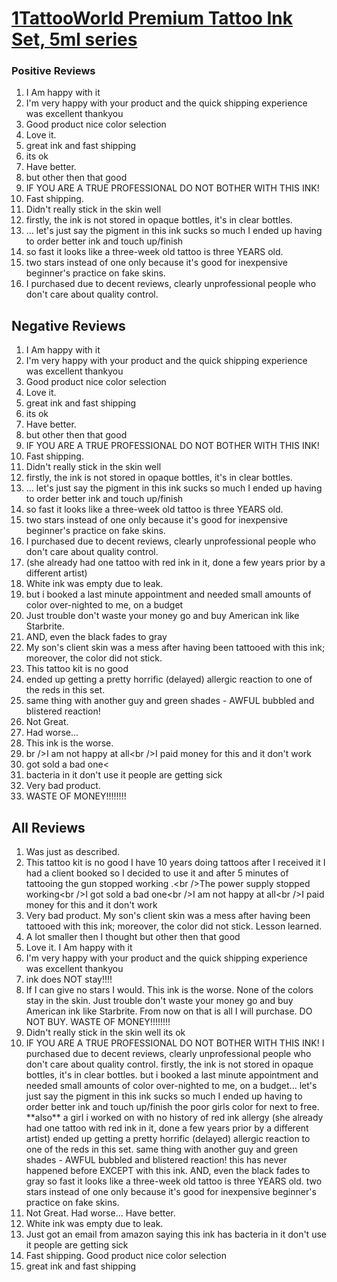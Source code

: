 # [1TattooWorld Premium Tattoo Ink Set, 5ml series](https://products.checkmycream.com/products/1TattooWorld-Premium-Tattoo-Ink-Set-5ml-series.html)

### Positive Reviews

<ol>
      <li>I Am happy with it</li>
      <li>I&#x27;m very happy with your product and the quick shipping experience was excellent thankyou</li>
      <li>Good product nice color selection</li>
      <li>Love it.</li>
      <li>great ink and fast shipping</li>
      <li>its ok</li>
      <li>Have better.</li>
      <li>but other then that good</li>
      <li>IF YOU ARE A TRUE PROFESSIONAL DO NOT BOTHER WITH THIS INK!</li>
      <li>Fast shipping.</li>
      <li>Didn&#x27;t really stick in the skin well</li>
      <li>firstly, the ink is not stored in opaque bottles, it&#x27;s in clear bottles.</li>
      <li>... let&#x27;s just say the pigment in this ink sucks so much I ended up having to order better ink and touch up/finish</li>
      <li>so fast it looks like a three-week old tattoo is three YEARS old.</li>
      <li>two stars instead of one only because it&#x27;s good for inexpensive beginner&#x27;s practice on fake skins.</li>
      <li>I purchased due to decent reviews, clearly unprofessional people who don&#x27;t care about quality control.</li>
</ol>


<h2>Negative Reviews</h2>
<ol>
<li> I Am happy with it</li>
<li> I&#x27;m very happy with your product and the quick shipping experience was excellent thankyou</li>
<li> Good product nice color selection</li>
<li> Love it.</li>
<li> great ink and fast shipping</li>
<li> its ok</li>
<li> Have better.</li>
<li> but other then that good</li>
<li> IF YOU ARE A TRUE PROFESSIONAL DO NOT BOTHER WITH THIS INK!</li>
<li> Fast shipping.</li>
<li> Didn&#x27;t really stick in the skin well</li>
<li> firstly, the ink is not stored in opaque bottles, it&#x27;s in clear bottles.</li>
<li> ... let&#x27;s just say the pigment in this ink sucks so much I ended up having to order better ink and touch up/finish</li>
<li> so fast it looks like a three-week old tattoo is three YEARS old.</li>
<li> two stars instead of one only because it&#x27;s good for inexpensive beginner&#x27;s practice on fake skins.</li>
<li> I purchased due to decent reviews, clearly unprofessional people who don&#x27;t care about quality control.</li>
<li> (she already had one tattoo with red ink in it, done a few years prior by a different artist)</li>
<li> White ink was empty due to leak.</li>
<li> but i booked a last minute appointment and needed small amounts of color over-nighted to me, on a budget</li>
<li> Just trouble don&#x27;t waste your money go and buy American ink like Starbrite.</li>
<li> AND, even the black fades to gray</li>
<li> My son&#x27;s client skin was a mess after having been tattooed with this ink; moreover, the color did not stick.  </li>
<li> This tattoo kit is no good</li>
<li> ended up getting a pretty horrific (delayed) allergic reaction to one of the reds in this set.</li>
<li> same thing with another guy and green shades - AWFUL bubbled and blistered reaction!</li>
<li> Not Great.  </li>
<li> Had worse...</li>
<li> This ink is the worse.</li>
<li> br /&gt;I am not happy at all&lt;br /&gt;I paid money for this and it don&#x27;t work</li>
<li> got sold a bad one&lt;</li>
<li> bacteria in it don&#x27;t use it people  are getting sick</li>
<li> Very bad product.</li>
<li> WASTE OF MONEY!!!!!!!!</li>
</ol>

<h2>All Reviews</h2>

<ol>
    <li> Was just as described.</li>
    <li> This tattoo kit is no good I have 10 years doing tattoos  after I received it I had a client booked so I decided to use it and after 5 minutes of tattooing the gun stopped working .&lt;br /&gt;The power supply stopped working&lt;br /&gt;I got sold a bad one&lt;br /&gt;I am not happy at all&lt;br /&gt;I paid money for this and it don&#x27;t work</li>
    <li> Very bad product. My son&#x27;s client skin was a mess after having been tattooed with this ink; moreover, the color did not stick.  Lesson learned.</li>
    <li> A lot smaller then I thought but other then that good</li>
    <li> Love it. I Am happy with it</li>
    <li> I&#x27;m very happy with your product and the quick shipping experience was excellent thankyou</li>
    <li> ink does NOT stay!!!!</li>
    <li> If I can give no stars I would. This ink is the worse. None of the colors stay in the skin. Just trouble don&#x27;t waste your money go and buy American ink like Starbrite. From now on that is all I will purchase. DO NOT BUY. WASTE OF MONEY!!!!!!!!</li>
    <li> Didn&#x27;t really stick in the skin well its ok</li>
    <li> IF YOU ARE A TRUE PROFESSIONAL DO NOT BOTHER WITH THIS INK! I purchased due to decent reviews, clearly unprofessional people who don&#x27;t care about quality control. firstly, the ink is not stored in opaque bottles, it&#x27;s in clear bottles. but i booked a last minute appointment and needed small amounts of color over-nighted to me, on a budget... let&#x27;s just say the pigment in this ink sucks so much I ended up having to order better ink and touch up/finish the poor girls color for next to free. **also** a girl i worked on with no history of red ink allergy (she already had one tattoo with red ink in it, done a few years prior by a different artist) ended up getting a pretty horrific (delayed) allergic reaction to one of the reds in this set. same thing with another guy and green shades - AWFUL bubbled and blistered reaction! this has never happened before EXCEPT with this ink. AND, even the black fades to gray so fast it looks like a three-week old tattoo is three YEARS old. two stars instead of one only because it&#x27;s good for inexpensive beginner&#x27;s practice on fake skins.</li>
    <li> Not Great.  Had worse... Have better.</li>
    <li> White ink was empty due to leak.</li>
    <li> Just got an email  from  amazon  saying this ink has bacteria in it don&#x27;t use it people  are getting sick</li>
    <li> Fast shipping. Good product nice color selection</li>
    <li> great ink and fast shipping</li>
</ol>




